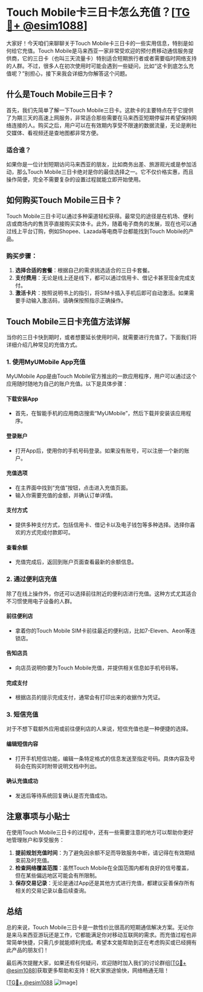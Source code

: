 # Touch Mobile卡三日卡怎么充值？[[TG💪+ @esim1088](https://t.me/s/esim1088)]

大家好！今天咱们来聊聊关于Touch Mobile卡三日卡的一些实用信息，特别是如何给它充值。Touch Mobile是马来西亚一家非常受欢迎的预付费移动通信服务提供商，它的三日卡（也叫三天流量卡）特别适合短期旅行者或者需要临时网络支持的人群。不过，很多人在初次使用时可能会遇到一些疑问，比如“这卡到底怎么充值呢？”别担心，接下来我会详细为你解答这个问题。

## 什么是Touch Mobile三日卡？

首先，我们先简单了解一下Touch Mobile三日卡。这款卡的主要特点在于它提供了为期三天的高速上网服务，非常适合那些需要在马来西亚短期停留并希望保持网络连接的人。购买之后，用户可以在有效期内享受不限速的数据流量，无论是刷社交媒体、看视频还是查地图都非常方便。

### 适合谁？
如果你是一位计划短期访问马来西亚的朋友，比如商务出差、旅游观光或是参加活动，那么Touch Mobile三日卡绝对是你的最佳选择之一。它不仅价格实惠，而且操作简便，完全不需要复杂的设置过程就能立即开始使用。

## 如何购买Touch Mobile三日卡？

Touch Mobile三日卡可以通过多种渠道轻松获得。最常见的途径是在机场、便利店或商场内的售货亭直接购买实体卡。此外，随着电子商务的发展，现在也可以通过线上平台订购，例如Shopee、Lazada等电商平台都能找到Touch Mobile的产品。

### 购买步骤：
1. **选择合适的套餐**：根据自己的需求挑选适合的三日卡套餐。
2. **支付费用**：无论是线上还是线下，都可以通过信用卡、借记卡甚至现金完成支付。
3. **激活卡片**：按照说明书上的指引，将SIM卡插入手机后即可自动激活。如果需要手动输入激活码，请确保按照指示正确操作。

## Touch Mobile三日卡充值方法详解

当你的三日卡快到期时，或者想要延长使用时间，就需要进行充值了。下面我们将详细介绍几种常见的充值方式。

### 1. 使用MyUMobile App充值
MyUMobile App是由Touch Mobile官方推出的一款应用程序，用户可以通过这个应用随时随地为自己的账户充值。以下是具体步骤：

#### 下载安装App
- 首先，在智能手机的应用商店搜索“MyUMobile”，然后下载并安装该应用程序。
  
#### 登录账户
- 打开App后，使用你的手机号码登录。如果没有账号，可以注册一个新的账户。

#### 充值选项
- 在主界面中找到“充值”按钮，点击进入充值页面。
- 输入你需要充值的金额，并确认订单详情。

#### 支付方式
- 提供多种支付方式，包括信用卡、借记卡以及电子钱包等多种选择。选择你喜欢的方式完成付款即可。

#### 查看余额
- 充值完成后，返回到账户页面查看最新的余额信息。

### 2. 通过便利店充值
除了在线上操作外，你还可以选择前往附近的便利店进行充值。这种方式尤其适合不习惯使用电子设备的人群。

#### 前往便利店
- 拿着你的Touch Mobile SIM卡前往最近的便利店，比如7-Eleven、Aeon等连锁店。
  
#### 告知店员
- 向店员说明你要为Touch Mobile充值，并提供相关信息如手机号码等。

#### 完成支付
- 根据店员的提示完成支付，通常会有打印出来的收据作为凭证。

### 3. 短信充值
对于不想下载额外应用或前往便利店的人来说，短信充值也是一种便捷的选择。

#### 编辑短信内容
- 打开手机短信功能，编辑一条特定格式的信息发送至指定号码。具体内容及号码会在购买时附带说明文档中列出。

#### 确认充值成功
- 发送后等待系统回复确认是否充值成功。

## 注意事项与小贴士

在使用Touch Mobile三日卡的过程中，还有一些需要注意的地方可以帮助你更好地管理账户和享受服务：

1. **提前规划充值时间**：为了避免因余额不足而导致服务中断，请记得在有效期结束前及时充值。
2. **检查网络覆盖范围**：虽然Touch Mobile在全国范围内都有良好的信号覆盖，但在某些偏远地区可能会有所限制。
3. **保存交易记录**：无论是通过App还是其他方式进行充值，都建议妥善保存所有相关的交易记录以备后续查询。

## 总结

总的来说，Touch Mobile三日卡是一款性价比很高的短期通信解决方案。无论你是来马来西亚游玩还是工作，它都能满足你对移动互联网的需求。而充值过程也非常简单快捷，只需几步就能顺利完成。希望本文能帮助到正在考虑购买或已经拥有此产品的朋友们！

最后再次提醒大家，如果还有任何疑问，欢迎随时加入我们的讨论群组[[TG💪+ @esim1088](https://t.me/s/esim1088)]获取更多帮助和支持！祝大家旅途愉快，网络畅通无阻！

[[TG💪+ @esim1088](https://t.me/s/esim1088) ![Image](https://i.postimg.cc/4NQfJmqS/Snipaste-2025-05-13-00-14-12.png)]